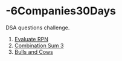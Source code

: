 # -6Companies30Days
DSA questions challenge.

1. [Evaluate RPN](https://leetcode.com/problems/evaluate-reverse-polish-notation/description/) 
2. [Combination Sum 3](https://leetcode.com/problems/combination-sum-iii/description/)
3. [Bulls and Cows](https://leetcode.com/problems/bulls-and-cows/description/)
